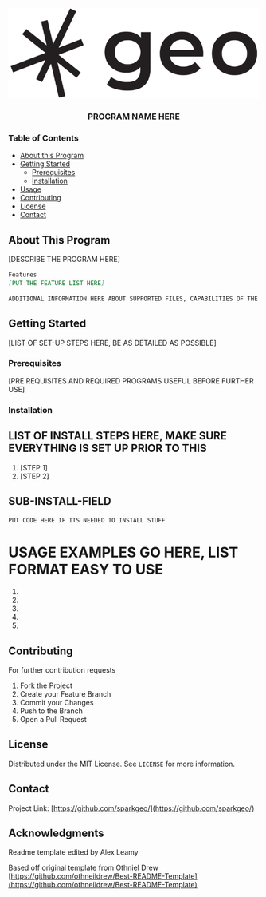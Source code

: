 <!--
*** Thanks for checking out this README Template. If you have a suggestion that would
*** make this better, please fork the repo and create a pull request or simply open
*** an issue with the tag "enhancement".
*** Thanks again! Now go create something AMAZING! :D
-->


<!-- PROJECT SHIELDS -->
<!--
*** I'm using markdown "reference style" links for readability.
*** Reference links are enclosed in brackets [ ] instead of parentheses ( ).
*** See the bottom of this document for the declaration of the reference variables
*** for contributors-url, forks-url, etc. This is an optional, concise syntax you may use.
*** https://www.markdownguide.org/basic-syntax/#reference-style-links
-->
<!-- PROJECT LOGO -->
<br />
<p align="center">
  <a href="https://github.com/AL-SparkGeo/Templates">
    <img src="./images/sparkgeo-logo.png">
  </a>
  <h3 align="center">PROGRAM NAME HERE</h3>
</p>


<!-- TABLE OF CONTENTS -->
### Table of Contents

* [About this Program](#about-the-project)
* [Getting Started](#getting-started)
  * [Prerequisites](#prerequisites)
  * [Installation](#installation)
* [Usage](#usage)
* [Contributing](#contributing)
* [License](#license)
* [Contact](#contact)


<!-- ABOUT THE PROJECT -->
## About This Program

[DESCRIBE THE PROGRAM HERE]

```markdown
Features
[PUT THE FEATURE LIST HERE]
```

```markdown
ADDITIONAL INFORMATION HERE ABOUT SUPPORTED FILES, CAPABILITIES OF THE FILE, ETC
```

<!-- GETTING STARTED -->
## Getting Started

[LIST OF SET-UP STEPS HERE, BE AS DETAILED AS POSSIBLE]

### Prerequisites

[PRE REQUISITES AND REQUIRED PROGRAMS USEFUL BEFORE FURTHER USE] 



### Installation

## LIST OF INSTALL STEPS HERE, MAKE SURE EVERYTHING IS SET UP PRIOR TO THIS

1. [STEP 1]
2. [STEP 2]

## SUB-INSTALL-FIELD

```markdown
PUT CODE HERE IF ITS NEEDED TO INSTALL STUFF
```

<!-- USAGE EXAMPLES -->
# USAGE EXAMPLES GO HERE, LIST FORMAT EASY TO USE 


1.
2. 
3. 
4. 
5. 

<!-- CONTRIBUTING -->
## Contributing

For further contribution requests

1. Fork the Project
2. Create your Feature Branch 
3. Commit your Changes 
4. Push to the Branch 
5. Open a Pull Request



<!-- LICENSE -->
## License

Distributed under the MIT License. See `LICENSE` for more information.


<!-- CONTACT -->
## Contact

Project Link: [https://github.com/sparkgeo/](https://github.com/sparkgeo/)

<!-- ACKNOWLEDGMENTS -->
## Acknowledgments

Readme template edited by Alex Leamy

Based off original template from Othniel Drew [https://github.com/othneildrew/Best-README-Template](https://github.com/othneildrew/Best-README-Template)


